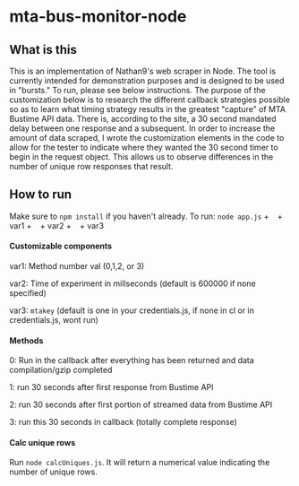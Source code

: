 # mta-bus-monitor-node

## What is this
This is an implementation of Nathan9's web scraper in Node. The tool is currently intended for demonstration purposes and is designed to be used in "bursts." To run, please see below instructions. The purpose of the customization below is to research the different callback strategies possible so as to learn what timing strategy results in the greatest "capture" of MTA Bustime API data. There is, according to the site, a 30 second mandated delay between one response and a subsequent. In order to increase the amount of data scraped, I wrote the customization elements in the code to allow for the tester to indicate where they wanted the 30 second timer to begin in the request object. This allows us to observe differences in the number of unique row responses that result.

## How to run
Make sure to `npm install` if you haven't already. To run: `node app.js` + ` ` +  var1 + ` ` +  var2 + ` ` +  var3


#### Customizable components
var1: Method number val (0,1,2, or 3)

var2: Time of experiment in millseconds (default is 600000 if none specified)

var3: `mtakey` (default is one in your credentials.js, if none in cl or in credentials.js, wont run)


#### Methods
0: Run in the callback after everything has been returned and data compilation/gzip completed

1: run 30 seconds after first response from Bustime API

2: run 30 seconds after first portion of streamed data from Bustime API

3: run this 30 seconds in callback (totally complete response)


#### Calc unique rows
Run `node calcUniques.js`. It will return a numerical value indicating the number of unique rows.




